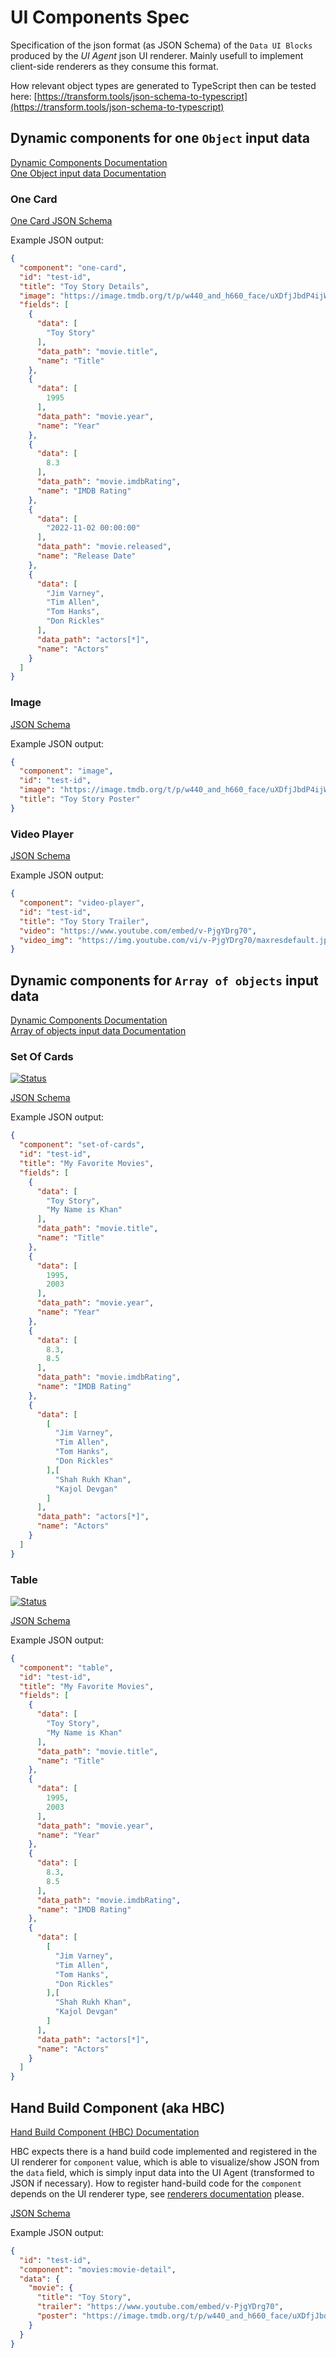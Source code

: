 # UI Components Spec

Specification of the json format (as JSON Schema) of the `Data UI Blocks` produced by the *UI Agent* json UI renderer.
Mainly usefull to implement client-side renderers as they consume this format.

How relevant object types are generated to TypeScript then can be tested here: [https://transform.tools/json-schema-to-typescript](https://transform.tools/json-schema-to-typescript)

## Dynamic components for one `Object` input data

[Dynamic Components Documentation](https://redhat-ux.github.io/next-gen-ui-agent/guide/data_ui_blocks/dynamic_components/)  
[One Object input data Documentation](https://redhat-ux.github.io/next-gen-ui-agent/guide/input_data/#one-object-input-data)

### One Card
[One Card JSON Schema](https://github.com/RedHat-UX/next-gen-ui-agent/blob/main/spec/component/one-card.schema.json)

Example JSON output:
```json
{
  "component": "one-card",
  "id": "test-id",
  "title": "Toy Story Details",
  "image": "https://image.tmdb.org/t/p/w440_and_h660_face/uXDfjJbdP4ijW5hWSBrPrlKpxab.jpg",
  "fields": [
    {
      "data": [
        "Toy Story"
      ],
      "data_path": "movie.title",
      "name": "Title"
    },
    {
      "data": [
        1995
      ],
      "data_path": "movie.year",
      "name": "Year"
    },
    {
      "data": [
        8.3
      ],
      "data_path": "movie.imdbRating",
      "name": "IMDB Rating"
    },
    {
      "data": [
        "2022-11-02 00:00:00"
      ],
      "data_path": "movie.released",
      "name": "Release Date"
    },
    {
      "data": [
        "Jim Varney",
        "Tim Allen",
        "Tom Hanks",
        "Don Rickles"
      ],
      "data_path": "actors[*]",
      "name": "Actors"
    }
  ]
}
```

### Image
[JSON Schema](https://github.com/RedHat-UX/next-gen-ui-agent/blob/main/spec/component/image.schema.json)

Example JSON output:
```json
{
  "component": "image",
  "id": "test-id",
  "image": "https://image.tmdb.org/t/p/w440_and_h660_face/uXDfjJbdP4ijW5hWSBrPrlKpxab.jpg",
  "title": "Toy Story Poster"
}
```

### Video Player
[JSON Schema](https://github.com/RedHat-UX/next-gen-ui-agent/blob/main/spec/component/video-player.schema.json)

Example JSON output:
```json
{
  "component": "video-player",
  "id": "test-id",
  "title": "Toy Story Trailer",
  "video": "https://www.youtube.com/embed/v-PjgYDrg70",
  "video_img": "https://img.youtube.com/vi/v-PjgYDrg70/maxresdefault.jpg"
}
```
## Dynamic components for `Array of objects` input data

[Dynamic Components Documentation](https://redhat-ux.github.io/next-gen-ui-agent/guide/data_ui_blocks/dynamic_components/)  
[Array of objects input data Documentation](https://redhat-ux.github.io/next-gen-ui-agent/guide/input_data/#array-of-objects-input-data)

### Set Of Cards

[![Status](https://img.shields.io/badge/Status-Tech%20Preview-orange)](https://github.com/RedHat-UX/next-gen-ui-agent)

[JSON Schema](https://github.com/RedHat-UX/next-gen-ui-agent/blob/main/spec/component/set-of-cards.schema.json)

Example JSON output:
```json
{
  "component": "set-of-cards",
  "id": "test-id",
  "title": "My Favorite Movies",
  "fields": [
    {
      "data": [
        "Toy Story",
        "My Name is Khan"
      ],
      "data_path": "movie.title",
      "name": "Title"
    },
    {
      "data": [
        1995,
        2003
      ],
      "data_path": "movie.year",
      "name": "Year"
    },
    {
      "data": [
        8.3,
        8.5
      ],
      "data_path": "movie.imdbRating",
      "name": "IMDB Rating"
    },
    {
      "data": [
        [
          "Jim Varney",
          "Tim Allen",
          "Tom Hanks",
          "Don Rickles"
        ],[
          "Shah Rukh Khan",
          "Kajol Devgan"
        ]
      ],
      "data_path": "actors[*]",
      "name": "Actors"
    }
  ]
}
```

### Table

[![Status](https://img.shields.io/badge/Status-Tech%20Preview-orange)](https://github.com/RedHat-UX/next-gen-ui-agent)

[JSON Schema](https://github.com/RedHat-UX/next-gen-ui-agent/blob/main/spec/component/table.schema.json)

Example JSON output:
```json
{
  "component": "table",
  "id": "test-id",
  "title": "My Favorite Movies",
  "fields": [
    {
      "data": [
        "Toy Story",
        "My Name is Khan"
      ],
      "data_path": "movie.title",
      "name": "Title"
    },
    {
      "data": [
        1995,
        2003
      ],
      "data_path": "movie.year",
      "name": "Year"
    },
    {
      "data": [
        8.3,
        8.5
      ],
      "data_path": "movie.imdbRating",
      "name": "IMDB Rating"
    },
    {
      "data": [
        [
          "Jim Varney",
          "Tim Allen",
          "Tom Hanks",
          "Don Rickles"
        ],[
          "Shah Rukh Khan",
          "Kajol Devgan"
        ]
      ],
      "data_path": "actors[*]",
      "name": "Actors"
    }
  ]
}
```

## Hand Build Component (aka HBC)

[Hand Build Component (HBC) Documentation](https://redhat-ux.github.io/next-gen-ui-agent/guide/data_ui_blocks/hand_build_components/)

HBC expects there is a hand build code implemented and registered in the UI renderer for `component` value, 
which is able to visualize/show JSON from the `data` field, which is simply input data into the UI Agent (transformed to JSON if necessary).
How to register hand-build code for the `component` depends on the UI renderer type, see
[renderers documentation](https://redhat-ux.github.io/next-gen-ui-agent/guide/renderer/) please.

[JSON Schema](https://github.com/RedHat-UX/next-gen-ui-agent/blob/main/spec/component/hand-build-component.schema.json)

Example JSON output:
```json
{
  "id": "test-id",
  "component": "movies:movie-detail",
  "data": {
    "movie": {
      "title": "Toy Story",
      "trailer": "https://www.youtube.com/embed/v-PjgYDrg70",
      "poster": "https://image.tmdb.org/t/p/w440_and_h660_face/uXDfjJbdP4ijW5hWSBrPrlKpxab.jpg"
    }
  }
}
```
